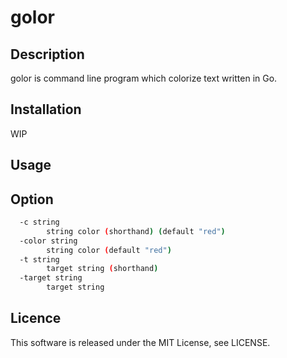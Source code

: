 # golor

## Description
golor is command line program which colorize text written in Go.

## Installation
WIP

## Usage


## Option

``` sh
  -c string
        string color (shorthand) (default "red")
  -color string
        string color (default "red")
  -t string
        target string (shorthand)
  -target string
        target string
```

## Licence
This software is released under the MIT License, see LICENSE.
